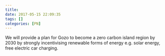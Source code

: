 ```yaml
---
title:
date: 2017-05-15 22:09:35
tags: []
categories: [PN]
---
```


We will provide a plan for Gozo to become a zero carbon island region by 2030 by strongly incentivising renewable forms of energy e.g. solar energy, free electric car charging.